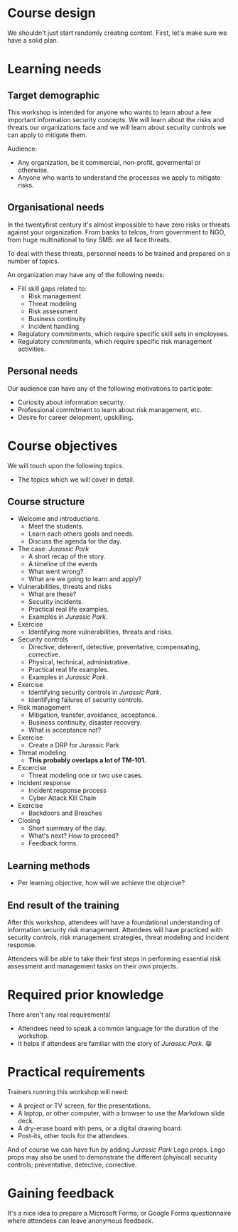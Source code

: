 # Course design

We shouldn't just start randomly creating content. First, let's make sure we have a solid plan.


# Learning needs

## Target demographic

This workshop is intended for anyone who wants to learn about a few important information security concepts. We will learn about the risks and threats our organizations face and we will learn about security controls we can apply to mitigate them. 

Audience:

* Any organization, be it commercial, non-profit, govermental or otherwise.
* Anyone who wants to understand the processes we apply to mitigate risks.


## Organisational needs

In the twentyfirst century it's almost impossible to have zero risks or threats against your organization. From banks to telcos, from government to NGO, from huge multinational to tiny SMB: we all face threats.

To deal with these threats, personnel needs to be trained and prepared on a number of topics.

An organization may have any of the following needs:

- Fill skill gaps related to:
  - Risk management
  - Threat modeling
  - Risk assessment
  - Business continuity
  - Incident handling
- Regulatory commitments, which require specific skill sets in employees.
- Regulatory commitments, which require specific risk management activities.


## Personal needs

Our audience can have any of the following motivations to participate:

- Curiosity about information security.
- Professional commitment to learn about risk management, etc.
- Desire for career delopment, upskilling.


# Course objectives

We will touch upon the following topics.

- The topics which we will cover in detail.

## Course structure

- Welcome and introductions.
  - Meet the students.
  - Learn each others goals and needs.
  - Discuss the agenda for the day.
- The case: *Jurassic Park*
  - A short recap of the story.
  - A timeline of the events
  - What went wrong?
  - What are we going to learn and apply?
- Vulnerabilities, threats and risks
  - What are these?
  - Security incidents.
  - Practical real life examples.
  - Examples in *Jurassic Park*.
- Exercise
  - Identifying more vulnerabilities, threats and risks.
- Security controls
  - Directive, deterent, detective, preventative, compensating, corrective.
  - Physical, technical, administrative.
  - Practical real life examples.
  - Examples in *Jurassic Park*.
- Exercise
  - Identifying security controls in *Jurassic Park*.
  - Identifying failures of security controls. 
- Risk management
  - Mitigation, transfer, avoidance, acceptance.
  - Business continuity, disaster recovery.
  - What is acceptance not?
- Exercise 
  - Create a DRP for Jurassic Park
- Threat modeling
  - **This probably overlaps a lot of TM-101.**
- Excercise
  - Threat modeling one or two use cases.
- Incident response
  - Incident response process
  - Cyber Attack Kill Chain
- Exercise
  - Backdoors and Breaches
- Closing
  - Short summary of the day.
  - What's next? How to proceed?
  - Feedback forms.

## Learning methods

- Per learning objective, how will we achieve the objecive?

## End result of the training

After this workshop, attendees will have a foundational understanding of information security risk management. Attendees will have practiced with security controls, risk management strategies, threat modeling and incident response. 

Attendees will be able to take their first steps in performing essential risk assessment and management tasks on their own projects.


# Required prior knowledge

There aren't any real requirements!

- Attendees need to speak a common language for the duration of the workshop. 
- It helps if attendees are familiar with the story of *Jurassic Park*. 😁


# Practical requirements

Trainers running this workshop will need:

- A project or TV screen, for the presentations.
- A laptop, or other computer, with a browser to use the Markdown slide deck.
- A dry-erase board with pens, or a digital drawing board.
- Post-its, other tools for the attendees.

And of course we can have fun by adding *Jurassic Park* Lego props. 
Lego props may also be used to demonstrate the different (phyiscal) security controls; preventative, detective, corrective.


# Gaining feedback

It's a nice idea to prepare a Microsoft Forms, or Google Forms questionnaire where attendees can leave anonymous feedback.


